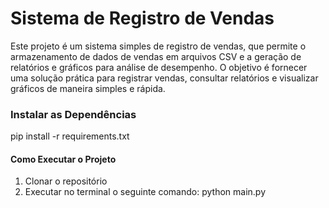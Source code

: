 # Sistema de Registro de Vendas

Este projeto é um sistema simples de registro de vendas, que permite o armazenamento de dados de vendas em arquivos CSV e a geração de relatórios e gráficos para análise de desempenho. O objetivo é fornecer uma solução prática para registrar vendas, consultar relatórios e visualizar gráficos de maneira simples e rápida.


### Instalar as Dependências
pip install -r requirements.txt


#### Como Executar o Projeto
1. Clonar o repositório
2. Executar no terminal o seguinte comando: python main.py